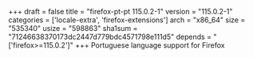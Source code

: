 +++
draft = false
title = "firefox-pt-pt 115.0.2-1"
version = "115.0.2-1"
categories = ['locale-extra', 'firefox-extensions']
arch = "x86_64"
size = "535340"
usize = "598863"
sha1sum = "71246638370173dc2447d779bdc4571798e111d5"
depends = "['firefox>=115.0.2']"
+++
Portuguese language support for Firefox